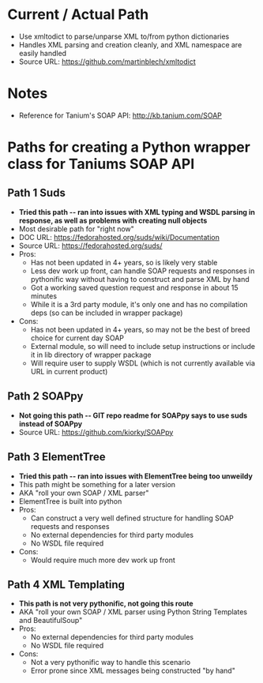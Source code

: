 # Current / Actual Path
  * Use xmltodict to parse/unparse XML to/from python dictionaries
  * Handles XML parsing and creation cleanly, and XML namespace are easily handled
  * Source URL: https://github.com/martinblech/xmltodict

# Notes
  * Reference for Tanium's SOAP API: http://kb.tanium.com/SOAP

# Paths for creating a Python wrapper class for Taniums SOAP API

## Path 1 Suds
  * **Tried this path -- ran into issues with XML typing and WSDL parsing in response, as well as problems with creating null objects**
  * Most desirable path for "right now"
  * DOC URL: https://fedorahosted.org/suds/wiki/Documentation
  * Source URL: https://fedorahosted.org/suds/
  * Pros:
    * Has not been updated in 4+ years, so is likely very stable
    * Less dev work up front, can handle SOAP requests and responses in pythonific way without having to construct and parse XML by hand
    * Got a working saved question request and response in about 15 minutes
    * While it is a 3rd party module, it's only one and has no compilation deps (so can be included in wrapper package)
  * Cons:
    * Has not been updated in 4+ years, so may not be the best of breed choice for current day SOAP
    * External module, so will need to include setup instructions or include it in lib directory of wrapper package
    * Will require user to supply WSDL (which is not currently available via URL in current product)

## Path 2 SOAPpy
  * **Not going this path -- GIT repo readme for SOAPpy says to use suds instead of SOAPpy**
  * Source URL: https://github.com/kiorky/SOAPpy

## Path 3 ElementTree
  * **Tried this path -- ran into issues with ElementTree being too unweildy**
  * This path might be something for a later version
  * AKA "roll your own SOAP / XML parser"
  * ElementTree is built into python
  * Pros:
    * Can construct a very well defined structure for handling SOAP requests and responses
    * No external dependencies for third party modules
    * No WSDL file required
  * Cons:
    * Would require much more dev work up front

## Path 4 XML Templating
  * **This path is not very pythonific, not going this route**
  * AKA "roll your own SOAP / XML parser using Python String Templates and BeautifulSoup"
  * Pros:
    * No external dependencies for third party modules
    * No WSDL file required
  * Cons:
    * Not a very pythonific way to handle this scenario
    * Error prone since XML messages being constructed "by hand"
